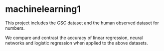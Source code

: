 # machinelearning1

This project includes the GSC dataset and the human observed dataset for numbers. 

We compare and contrast the accuracy of linear regression, neural networks and logistic regression when applied to the above datasets.
